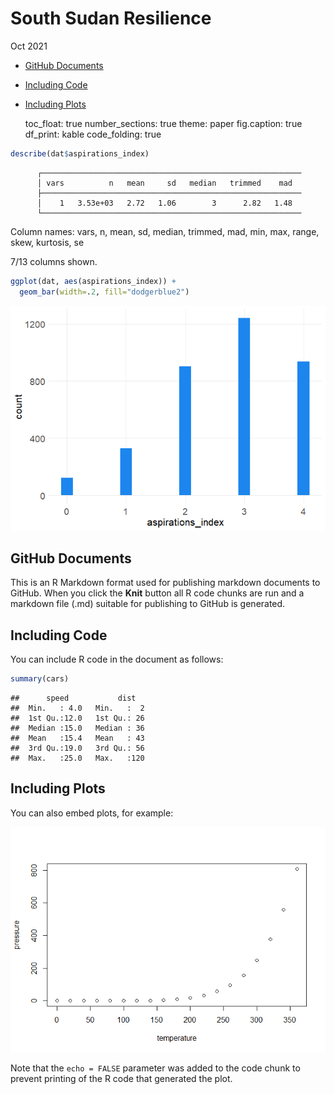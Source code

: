 South Sudan Resilience
================
Oct 2021

-   [GitHub Documents](#github-documents)
-   [Including Code](#including-code)
-   [Including Plots](#including-plots)

    toc_float: true
    number_sections: true
    theme: paper
    fig.caption: true
    df_print: kable
    code_folding: true

``` r
describe(dat$aspirations_index)
```

          ┌──────────────────────────────────────────────────────────
          │ vars          n   mean     sd   median   trimmed    mad  
          ├──────────────────────────────────────────────────────────
          │    1   3.53e+03   2.72   1.06        3      2.82   1.48  
          └──────────────────────────────────────────────────────────

Column names: vars, n, mean, sd, median, trimmed, mad, min, max, range,
skew, kurtosis, se

7/13 columns shown.

``` r
ggplot(dat, aes(aspirations_index)) + 
  geom_bar(width=.2, fill="dodgerblue2")
```

![](South-Sudan-resilience---Aspirations-explore_files/figure-gfm/unnamed-chunk-2-1.png)<!-- -->

## GitHub Documents

This is an R Markdown format used for publishing markdown documents to
GitHub. When you click the **Knit** button all R code chunks are run and
a markdown file (.md) suitable for publishing to GitHub is generated.

## Including Code

You can include R code in the document as follows:

``` r
summary(cars)
```

    ##      speed           dist    
    ##  Min.   : 4.0   Min.   :  2  
    ##  1st Qu.:12.0   1st Qu.: 26  
    ##  Median :15.0   Median : 36  
    ##  Mean   :15.4   Mean   : 43  
    ##  3rd Qu.:19.0   3rd Qu.: 56  
    ##  Max.   :25.0   Max.   :120

## Including Plots

You can also embed plots, for example:

![](South-Sudan-resilience---Aspirations-explore_files/figure-gfm/pressure-1.png)<!-- -->

Note that the `echo = FALSE` parameter was added to the code chunk to
prevent printing of the R code that generated the plot.
